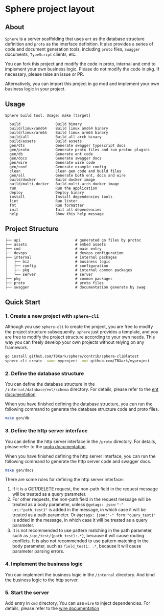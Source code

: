 # Sphere project layout

## About

`Sphere` is a server scaffolding that uses `ent` as the database structure definition and `proto` as the interface definition. It also provides a series of code and document generation tools, including `proto` files, `Swagger` documents, `TypeScript` clients, etc.

You can fork this project and modify the code in proto, internal and cmd to implement your own business logic. Please do not modify the code in pkg. If necessary, please raise an issue or PR.

Alternatively, you can import this project in go mod and implement your own business logic in your project.



## Usage
```
Sphere build tool. Usage: make [target]

  build                Build binary
  build/linux/amd64    Build linux amd64 binary
  build/linux/arm64    Build linux arm64 binary
  build/all            Build all arch binary
  build/assets         Build assets
  gen/dts              Generate swagger typescript docs
  gen/proto            Generate proto files and run protoc plugins
  gen/db               Generate ent code
  gen/docs             Generate swagger docs
  gen/wire             Generate wire code
  gen/conf             Generate example config
  clean                Clean gen code and build files
  gen/all              Generate both ent, docs and wire
  build/docker         Build docker image
  build/multi-docker   Build multi-arch docker image
  run                  Run the application
  deploy               Deploy binary
  install              Install dependencies tools
  lint                 Run linter
  fmt                  Run formatter
  init                 Init all dependencies
  help                 Show this help message
```

## Project Structure

```
├── api                         # generated go files by protoc
├── assets                      # embed assets
├── cmd                         # main entry
├── devops                      # devops configuration
├── internal                    # internal packages
│   ├── biz                     # business logic
│   ├── config                  # configuration
│   ├── pkg                     # internal common packages
│   └── server                  # server
├── pkg                         # common packages
├── proto                       # proto files
├── swagger                     # documentation generate by swag
```


## Quick Start

### 1. Create a new project with `sphere-cli`

Although you use `sphere-cli` to create the project, you are free to modify the project structure subsequently. `sphere` just provides a template, and you are free to modify the project structure according to your own needs. This way you can freely develop your own projects without relying on any framework.

```bash
go install github.com/TBXark/sphere/contrib/sphere-cli@latest
sphere-cli create -name myproject -mod github.com/TBXark/myproject
```


### 2. Define the database structure

You can define the database structure in the `/internal/database/ent/schema` directory. For details, please refer to the [ent documentation](https://entgo.io/docs/getting-started).

When you have finished defining the database structure, you can run the following command to generate the database structure code and proto files.

```bash
make gen/db
```


### 3. Define the http server interface

You can define the http server interface in the `/proto` directory. For details, please refer to the [proto documentation](https://developers.google.com/protocol-buffers/docs/proto3).

When you have finished defining the http server interface, you can run the following command to generate the http server code and swagger docs.

```bash
make gen/docs
```

There are some rules for defining the http server interface:

1. If it is a GET/DELETE request, the non-path field in the request message will be treated as a query parameter.
2. For other requests, the non-path field in the request message will be treated as a body parameter, unless `@gotags: json:"-" uri:"path_test1"` is added in the message, in which case it will be treated as a path parameter. Or `@gotags: json:"-" form:"query_test1"` is added in the message, in which case it will be treated as a query parameter.
3. It is not recommended to use pattern matching in the path parameter, such as `/api/test/{path_test1:.*}`, because it will cause routing conflicts. It is also not recommended to use pattern matching in the body parameter, such as `field_test1: .*`, because it will cause parameter parsing errors.


### 4. Implement the business logic

You can implement the business logic in the `/internal` directory. And bind the business logic to the http server.


### 5. Start the server

Add entry in `cmd` directory, You can use `wire` to inject dependencies. For details, please refer to the [wire documentation](https://github.com/google/wire)